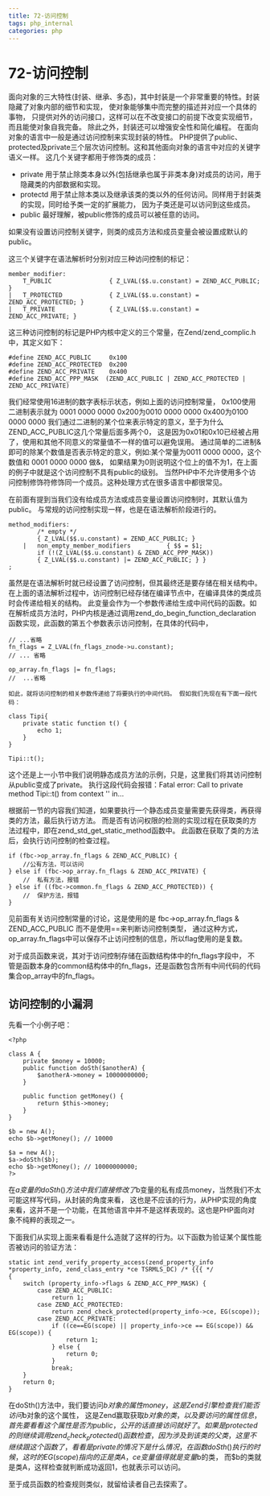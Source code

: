 ```yaml
---
title: 72-访问控制
tags: php_internal
categories: php
---
```


# 72-访问控制
面向对象的三大特性(封装、继承、多态)，其中封装是一个非常重要的特性。封装隐藏了对象内部的细节和实现， 使对象能够集中而完整的描述并对应一个具体的事物， 只提供对外的访问接口，这样可以在不改变接口的前提下改变实现细节，而且能使对象自我完备。 除此之外，封装还可以增强安全性和简化编程。 在面向对象的语言中一般是通过访问控制来实现封装的特性。 PHP提供了public、protected及private三个层次访问控制。这和其他面向对象的语言中对应的关键字语义一样。 这几个关键字都用于修饰类的成员：

- private 用于禁止除类本身以外(包括继承也属于非类本身)对成员的访问，用于隐藏类的内部数据和实现。
- protectd 用于禁止除本类以及继承该类的类以外的任何访问。同样用于封装类的实现，同时给予类一定的扩展能力， 因为子类还是可以访问到这些成员。
- public 最好理解，被public修饰的成员可以被任意的访问。

如果没有设置访问控制关键字，则类的成员方法和成员变量会被设置成默认的 public。

这三个关键字在语法解析时分别对应三种访问控制的标记：

    member_modifier:
        T_PUBLIC                { Z_LVAL($$.u.constant) = ZEND_ACC_PUBLIC; }
    |   T_PROTECTED             { Z_LVAL($$.u.constant) = ZEND_ACC_PROTECTED; }
    |   T_PRIVATE               { Z_LVAL($$.u.constant) = ZEND_ACC_PRIVATE; }

这三种访问控制的标记是PHP内核中定义的三个常量，在Zend/zend_complic.h中，其定义如下：

    #define ZEND_ACC_PUBLIC     0x100
    #define ZEND_ACC_PROTECTED  0x200
    #define ZEND_ACC_PRIVATE    0x400
    #define ZEND_ACC_PPP_MASK  (ZEND_ACC_PUBLIC | ZEND_ACC_PROTECTED | ZEND_ACC_PRIVATE)

我们经常使用16进制的数字表标示状态，例如上面的访问控制常量， 0x100使用二进制表示就为 0001 0000 0000 0x200为0010 0000 0000 0x400为0100 0000 0000 我们通过二进制的某个位来表示特定的意义，至于为什么ZEND_ACC_PUBLIC这几个常量后面多两个0， 这是因为0x01和0x10已经被占用了，使用和其他不同意义的常量值不一样的值可以避免误用。 通过简单的二进制&即可的除某个数值是否表示特定的意义，例如:某个常量为0011 0000 0000，这个数值和 0001 0000 0000 做&， 如果结果为0则说明这个位上的值不为1，在上面的例子中就是这个访问控制不具有public的级别。 当然PHP中不允许使用多个访问控制修饰符修饰同一个成员。这种处理方式在很多语言中都很常见。

在前面有提到当我们没有给成员方法或成员变量设置访问控制时，其默认值为public。 与常规的访问控制实现一样，也是在语法解析阶段进行的。

    method_modifiers:
            /* empty */
            { Z_LVAL($$.u.constant) = ZEND_ACC_PUBLIC; }
        |   non_empty_member_modifiers          { $$ = $1;  
            if (!(Z_LVAL($$.u.constant) & ZEND_ACC_PPP_MASK))
            { Z_LVAL($$.u.constant) |= ZEND_ACC_PUBLIC; } }
    ;

虽然是在语法解析时就已经设置了访问控制，但其最终还是要存储在相关结构中。 在上面的语法解析过程中，访问控制已经存储在编译节点中，在编译具体的类成员时会传递给相关的结构。 此变量会作为一个参数传递给生成中间代码的函数。如在解析成员方法时，PHP内核是通过调用zend_do_begin_function_declaration 函数实现，此函数的第五个参数表示访问控制，在具体的代码中，

    // ...省略
    fn_flags = Z_LVAL(fn_flags_znode->u.constant);
    // ... 省略

    op_array.fn_flags |= fn_flags;
    //  ...省略

    如此，就将访问控制的相关参数传递给了将要执行的中间代码。 假如我们先现在有下面一段代码：

    class Tipi{
        private static function t() {
            echo 1;
        }
    }

    Tipi::t();

这个还是上一小节中我们说明静态成员方法的示例，只是，这里我们将其访问控制从public变成了private。 执行这段代码会报错：Fatal error: Call to private method Tipi::t() from context '' in...

根据前一节的内容我们知道，如果要执行一个静态成员变量需要先获得类，再获得类的方法，最后执行访方法。 而是否有访问权限的检测的实现过程在获取类的方法过程中，即在zend_std_get_static_method函数中。 此函数在获取了类的方法后，会执行访问控制的检查过程。

    if (fbc->op_array.fn_flags & ZEND_ACC_PUBLIC) {
        //公有方法，可以访问
    } else if (fbc->op_array.fn_flags & ZEND_ACC_PRIVATE) {
        //  私有方法，报错
    } else if ((fbc->common.fn_flags & ZEND_ACC_PROTECTED)) {
        //  保护方法，报错
    }

见前面有关访问控制常量的讨论，这是使用的是 fbc->op_array.fn_flags & ZEND_ACC_PUBLIC 而不是使用==来判断访问控制类型， 通过这种方式，op_array.fn_flags中可以保存不止访问控制的信息，所以flag使用的是复数。

对于成员函数来说，其对于访问控制存储在函数结构体中的fn_flags字段中， 不管是函数本身的common结构体中的fn_flags，还是函数包含所有中间代码的代码集合op_array中的fn_flags。
## 访问控制的小漏洞

先看一个小例子吧：

    <?php

    class A {
        private $money = 10000;
        public function doSth($anotherA) {
            $anotherA->money = 10000000000;
        }

        public function getMoney() {
            return $this->money;    
        }
    }

    $b = new A();
    echo $b->getMoney(); // 10000

    $a = new A();
    $a->doSth($b);
    echo $b->getMoney(); // 10000000000;
    ?>

在$a变量的doSth()方法中我们直接修改了$b变量的私有成员money，当然我们不太可能这样写代码，从封装的角度来看， 这也是不应该的行为，从PHP实现的角度来看，这并不是一个功能，在其他语言中并不是这样表现的。这也是PHP面向对象不纯粹的表现之一。

下面我们从实现上面来看看是什么造就了这样的行为。以下函数为验证某个属性能否被访问的验证方法：

    static int zend_verify_property_access(zend_property_info *property_info, zend_class_entry *ce TSRMLS_DC) /* {{{ */
    {
        switch (property_info->flags & ZEND_ACC_PPP_MASK) {
            case ZEND_ACC_PUBLIC:
                return 1;
            case ZEND_ACC_PROTECTED:
                return zend_check_protected(property_info->ce, EG(scope));
            case ZEND_ACC_PRIVATE:
                if ((ce==EG(scope) || property_info->ce == EG(scope)) && EG(scope)) {
                    return 1;
                } else {
                    return 0;
                }
                break;
        }
        return 0;
    }

在doSth()方法中，我们要访问$b对象的属性money，这是Zend引擎检查我们能否访问$b对象的这个属性， 这是Zend赢取获取$b对象的类，以及要访问的属性信息，首先要看看这个属性是否为public，公开的话直接访问就好了。 如果是protected的则继续调用zend_check_protected()函数检查，因为涉及到该类的父类，这里不继续跟这个函数了， 看看是private的情况下是什么情况，在函数doSth()执行的时候，这时的EG(scope)指向的正是类A，ce变量值得就是变量$b的类， 而$b的类就是类A，这样检查就判断成功返回1，也就表示可以访问。

至于成员函数的检查规则类似，就留给读者自己去探索了。
